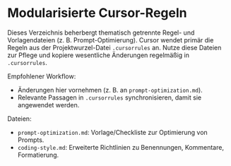 # Modularisierte Cursor-Regeln

Dieses Verzeichnis beherbergt thematisch getrennte Regel- und Vorlagendateien (z. B. Prompt-Optimierung). Cursor wendet primär die Regeln aus der Projektwurzel-Datei `.cursorrules` an. Nutze diese Dateien zur Pflege und kopiere wesentliche Änderungen regelmäßig in `.cursorrules`.

Empfohlener Workflow:
- Änderungen hier vornehmen (z. B. an `prompt-optimization.md`).
- Relevante Passagen in `.cursorrules` synchronisieren, damit sie angewendet werden.

Dateien:
- `prompt-optimization.md`: Vorlage/Checkliste zur Optimierung von Prompts.
- `coding-style.md`: Erweiterte Richtlinien zu Benennungen, Kommentare, Formatierung.


